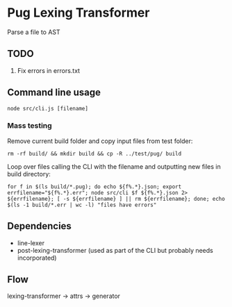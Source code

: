 
# Pug Lexing Transformer

Parse a file to AST

## TODO

1. Fix errors in errors.txt

## Command line usage
```shell
node src/cli.js [filename]
```

### Mass testing

Remove current build folder and copy input files from test folder:
```shell
rm -rf build/ && mkdir build && cp -R ../test/pug/ build
```


Loop over files calling the CLI with the filename and outputting new files in build directory:
```shell
for f in $(ls build/*.pug); do echo ${f%.*}.json; export errfilename="${f%.*}.err"; node src/cli $f ${f%.*}.json 2> ${errfilename}; [ -s ${errfilename} ] || rm ${errfilename}; done; echo $(ls -1 build/*.err | wc -l) "files have errors"
```

## Dependencies

- line-lexer
- post-lexing-transformer (used as part of the CLI but probably needs incorporated)

## Flow
lexing-transformer -> attrs -> generator